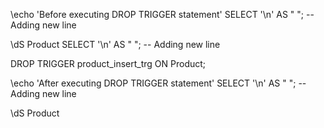 \echo 'Before executing DROP TRIGGER statement'
SELECT '\n' AS " "; -- Adding new line

\dS Product
SELECT '\n' AS " "; -- Adding new line

DROP TRIGGER product_insert_trg ON Product;

\echo 'After executing DROP TRIGGER statement'
SELECT '\n' AS " "; -- Adding new line

\dS Product
